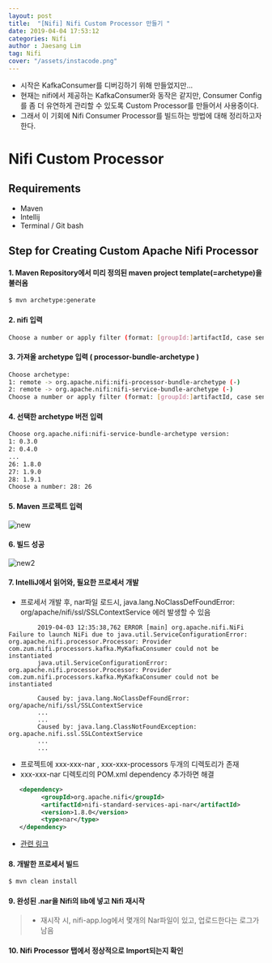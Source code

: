 ```yaml
---
layout: post
title:  "[Nifi] Nifi Custom Processor 만들기 "
date: 2019-04-04 17:53:12
categories: Nifi 
author : Jaesang Lim
tag: Nifi
cover: "/assets/instacode.png"
---
```


- 시작은 KafkaConsumer를 디버깅하기 위해 만들었지만...
- 현재는 nifi에서 제공하는 KafkaConsumer와 동작은 같지만, Consumer Config를 좀 더 유연하게 관리할 수 있도록 Custom Processor를 만들어서 사용중이다.
- 그래서 이 기회에 Nifi Consumer Processor를 빌드하는 방법에 대해 정리하고자 한다. 

# Nifi Custom Processor 

## Requirements
- Maven
- Intellij
- Terminal / Git bash 


## Step for Creating Custom Apache Nifi Processor
#### 1. Maven Repository에서 미리 정의된 maven project template(=archetype)을 불러옴
```bash
$ mvn archetype:generate
```

#### 2. nifi 입력
```bash
Choose a number or apply filter (format: [groupId:]artifactId, case sensitive contains): 1347: nifi
```

#### 3. 가져올 archetype 입력 ( processor-bundle-archetype )
```bash
Choose archetype:
1: remote -> org.apache.nifi:nifi-processor-bundle-archetype (-)
2: remote -> org.apache.nifi:nifi-service-bundle-archetype (-)
Choose a number or apply filter (format: [groupId:]artifactId, case sensitive contains): : 2
```

#### 4. 선택한 archetype 버전 입력 
```bash
Choose org.apache.nifi:nifi-service-bundle-archetype version:
1: 0.3.0
2: 0.4.0
...
26: 1.8.0
27: 1.9.0
28: 1.9.1
Choose a number: 28: 26
```

#### 5. Maven 프로젝트 입력
![new](https://user-images.githubusercontent.com/12586821/55542993-22179500-5703-11e9-8ee7-23e8a88be1c0.PNG)

#### 6. 빌드 성공 
![new2](https://user-images.githubusercontent.com/12586821/55542995-22179500-5703-11e9-87bc-9c859023ca07.PNG)

#### 7. IntelliJ에서 읽어와, 필요한 프로세서 개발 
   - 프로세서 개발 후, nar파일 로드시, java.lang.NoClassDefFoundError: org/apache/nifi/ssl/SSLContextService 에러 발생할 수 있음

  ```text
          2019-04-03 12:35:38,762 ERROR [main] org.apache.nifi.NiFi Failure to launch NiFi due to java.util.ServiceConfigurationError: org.apache.nifi.processor.Processor: Provider com.zum.nifi.processors.kafka.MyKafkaConsumer could not be instantiated
          java.util.ServiceConfigurationError: org.apache.nifi.processor.Processor: Provider com.zum.nifi.processors.kafka.MyKafkaConsumer could not be instantiated
  
          Caused by: java.lang.NoClassDefFoundError: org/apache/nifi/ssl/SSLContextService
          ...
          ...
          Caused by: java.lang.ClassNotFoundException: org.apache.nifi.ssl.SSLContextService
          ...
          ...
  ```
   
   - 프로젝트에 xxx-xxx-nar , xxx-xxx-processors 두개의 디렉토리가 존재
   - xxx-xxx-nar 디렉토리의 POM.xml dependency 추가하면 해결
   
   ```xml
      <dependency>
            <groupId>org.apache.nifi</groupId>
            <artifactId>nifi-standard-services-api-nar</artifactId>
            <version>1.8.0</version>
            <type>nar</type>
      </dependency>
   ```
    
   - [관련 링크](https://cwiki.apache.org/confluence/display/NIFI/Maven+Projects+for+Extensions#MavenProjectsforExtensions-LinkingProcessorsandControllerServices)
    
#### 8. 개발한 프로세서 빌드 
```bash
$ mvn clean install
```


#### 9. 완성된 .nar을 Nifi의 lib에 넣고 Nifi 재시작
> - 재시작 시, nifi-app.log에서 몇개의 Nar파일이 있고, 업로드한다는 로그가 남음

#### 10. Nifi Processor 탭에서 정상적으로 Import되는지 확인

